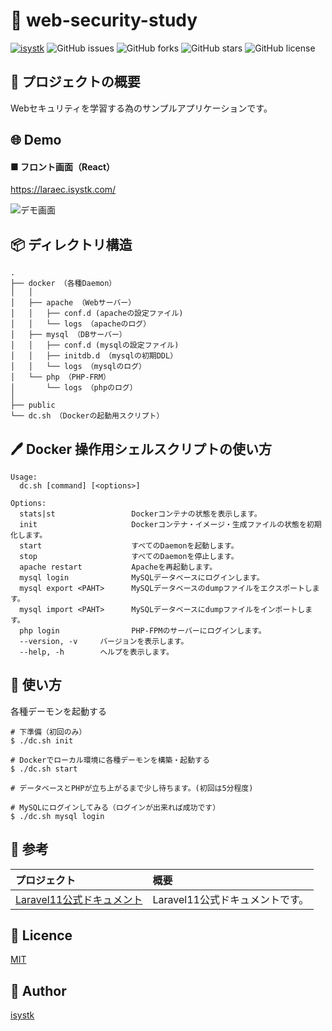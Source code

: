 🌙 web-security-study
====

[![isystk](https://circleci.com/gh/isystk/web-security-study.svg?style=svg)](https://circleci.com/gh/circleci/circleci-docs)
![GitHub issues](https://img.shields.io/github/issues/isystk/web-security-study)
![GitHub forks](https://img.shields.io/github/forks/isystk/web-security-study)
![GitHub stars](https://img.shields.io/github/stars/isystk/web-security-study)
![GitHub license](https://img.shields.io/github/license/isystk/web-security-study)

## 📗 プロジェクトの概要

Webセキュリティを学習する為のサンプルアプリケーションです。

## 🌐 Demo

#### ■ フロント画面（React）

https://laraec.isystk.com/

![デモ画面](./demo.png "デモ画面")


## 📦 ディレクトリ構造

```
.
├── docker （各種Daemon）
│   │
│   ├── apache （Webサーバー）
│   │   ├── conf.d (apacheの設定ファイル)
│   │   └── logs （apacheのログ）
│   ├── mysql （DBサーバー）
│   │   ├── conf.d (mysqlの設定ファイル)
│   │   ├── initdb.d （mysqlの初期DDL）
│   │   └── logs （mysqlのログ）
│   └── php （PHP-FRM）
│       └── logs （phpのログ）
│
├── public
└── dc.sh （Dockerの起動用スクリプト）
```

## 🖊️ Docker 操作用シェルスクリプトの使い方

```
Usage:
  dc.sh [command] [<options>]

Options:
  stats|st                 Dockerコンテナの状態を表示します。
  init                     Dockerコンテナ・イメージ・生成ファイルの状態を初期化します。
  start                    すべてのDaemonを起動します。
  stop                     すべてのDaemonを停止します。
  apache restart           Apacheを再起動します。
  mysql login              MySQLデータベースにログインします。
  mysql export <PAHT>      MySQLデータベースのdumpファイルをエクスポートします。
  mysql import <PAHT>      MySQLデータベースにdumpファイルをインポートします。
  php login                PHP-FPMのサーバーにログインします。
  --version, -v     バージョンを表示します。
  --help, -h        ヘルプを表示します。
```

## 💬 使い方

各種デーモンを起動する
```
# 下準備（初回のみ）
$ ./dc.sh init

# Dockerでローカル環境に各種デーモンを構築・起動する
$ ./dc.sh start

# データベースとPHPが立ち上がるまで少し待ちます。(初回は5分程度)

# MySQLにログインしてみる（ログインが出来れば成功です）
$ ./dc.sh mysql login
```

## 🎨 参考

| プロジェクト                                                                                                  | 概要                               |
|:------------------------------------------------------------------------------------------------------------|:---------------------------------|
| [Laravel11公式ドキュメント](https://readouble.com/laravel/11.x/ja/releases.html)                               | Laravel11公式ドキュメントです。             |


## 🎫 Licence

[MIT](https://github.com/isystk/web-security-study/blob/master/LICENSE)

## 👀 Author

[isystk](https://github.com/isystk)
